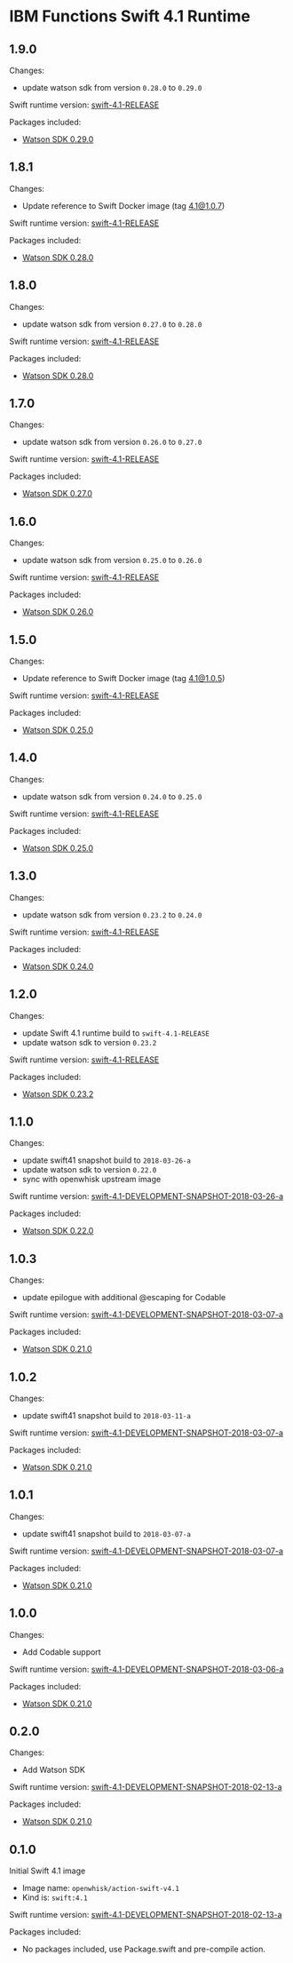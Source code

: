 # IBM Functions Swift 4.1 Runtime

## 1.9.0
Changes:
  - update watson sdk from version `0.28.0` to `0.29.0`

Swift runtime version: [swift-4.1-RELEASE](https://swift.org/builds/swift-4.1-release/ubuntu1404/swift-4.1-RELEASE/swift-4.1-RELEASE-ubuntu14.04.tar.gz)

Packages included:
  - [Watson SDK 0.29.0](https://github.com/watson-developer-cloud/swift-sdk/releases/tag/v0.29.0)

## 1.8.1
Changes:
  - Update reference to Swift Docker image (tag 4.1@1.0.7)

Swift runtime version: [swift-4.1-RELEASE](https://swift.org/builds/swift-4.1-release/ubuntu1404/swift-4.1-RELEASE/swift-4.1-RELEASE-ubuntu14.04.tar.gz)

Packages included:
  - [Watson SDK 0.28.0](https://github.com/watson-developer-cloud/swift-sdk/releases/tag/v0.28.0)

## 1.8.0
Changes:
  - update watson sdk from version `0.27.0` to `0.28.0`

Swift runtime version: [swift-4.1-RELEASE](https://swift.org/builds/swift-4.1-release/ubuntu1404/swift-4.1-RELEASE/swift-4.1-RELEASE-ubuntu14.04.tar.gz)

Packages included:
  - [Watson SDK 0.28.0](https://github.com/watson-developer-cloud/swift-sdk/releases/tag/v0.28.0)

## 1.7.0
Changes:
  - update watson sdk from version `0.26.0` to `0.27.0`

Swift runtime version: [swift-4.1-RELEASE](https://swift.org/builds/swift-4.1-release/ubuntu1404/swift-4.1-RELEASE/swift-4.1-RELEASE-ubuntu14.04.tar.gz)

Packages included:
  - [Watson SDK 0.27.0](https://github.com/watson-developer-cloud/swift-sdk/releases/tag/v0.27.0)

## 1.6.0
Changes:
  - update watson sdk from version `0.25.0` to `0.26.0`

Swift runtime version: [swift-4.1-RELEASE](https://swift.org/builds/swift-4.1-release/ubuntu1404/swift-4.1-RELEASE/swift-4.1-RELEASE-ubuntu14.04.tar.gz)

Packages included:
  - [Watson SDK 0.26.0](https://github.com/watson-developer-cloud/swift-sdk/releases/tag/v0.26.0)

## 1.5.0
Changes:
  - Update reference to Swift Docker image (tag 4.1@1.0.5)

Swift runtime version: [swift-4.1-RELEASE](https://swift.org/builds/swift-4.1-release/ubuntu1404/swift-4.1-RELEASE/swift-4.1-RELEASE-ubuntu14.04.tar.gz)

Packages included:
  - [Watson SDK 0.25.0](https://github.com/watson-developer-cloud/swift-sdk/releases/tag/v0.25.0)

## 1.4.0
Changes:
  - update watson sdk from version `0.24.0` to `0.25.0`

Swift runtime version: [swift-4.1-RELEASE](https://swift.org/builds/swift-4.1-release/ubuntu1404/swift-4.1-RELEASE/swift-4.1-RELEASE-ubuntu14.04.tar.gz)

Packages included:
  - [Watson SDK 0.25.0](https://github.com/watson-developer-cloud/swift-sdk/releases/tag/v0.25.0)

## 1.3.0
Changes:
  - update watson sdk from version `0.23.2` to `0.24.0`

Swift runtime version: [swift-4.1-RELEASE](https://swift.org/builds/swift-4.1-release/ubuntu1404/swift-4.1-RELEASE/swift-4.1-RELEASE-ubuntu14.04.tar.gz)

Packages included:
  - [Watson SDK 0.24.0](https://github.com/watson-developer-cloud/swift-sdk/releases/tag/v0.24.0)

## 1.2.0
Changes:
  - update Swift 4.1 runtime build to `swift-4.1-RELEASE`
  - update watson sdk to version `0.23.2`

Swift runtime version: [swift-4.1-RELEASE](https://swift.org/builds/swift-4.1-release/ubuntu1404/swift-4.1-RELEASE/swift-4.1-RELEASE-ubuntu14.04.tar.gz)

Packages included:
  - [Watson SDK 0.23.2](https://github.com/watson-developer-cloud/swift-sdk/releases/tag/v0.23.2)

## 1.1.0
Changes:
  - update swift41 snapshot build to `2018-03-26-a`
  - update watson sdk to version `0.22.0`
  - sync with openwhisk upstream image

Swift runtime version: [swift-4.1-DEVELOPMENT-SNAPSHOT-2018-03-26-a](https://swift.org/builds/swift-4.1-branch/ubuntu1404/swift-4.1-DEVELOPMENT-SNAPSHOT-2018-03-26-a/swift-4.1-DEVELOPMENT-SNAPSHOT-2018-03-26-a-ubuntu14.04.tar.gz)

Packages included:
  - [Watson SDK 0.22.0](https://github.com/watson-developer-cloud/swift-sdk/releases/tag/v0.22.0)

## 1.0.3
Changes:
  - update epilogue with additional @escaping for Codable

Swift runtime version: [swift-4.1-DEVELOPMENT-SNAPSHOT-2018-03-07-a](https://swift.org/builds/swift-4.1-branch/ubuntu1404/swift-4.1-DEVELOPMENT-SNAPSHOT-2018-03-11-a/swift-4.1-DEVELOPMENT-SNAPSHOT-2018-03-11-a-ubuntu14.04.tar.gz)

Packages included:
  - [Watson SDK 0.21.0](https://github.com/watson-developer-cloud/swift-sdk/releases/tag/v0.21.0)

## 1.0.2
Changes:
  - update swift41 snapshot build to `2018-03-11-a`

Swift runtime version: [swift-4.1-DEVELOPMENT-SNAPSHOT-2018-03-07-a](https://swift.org/builds/swift-4.1-branch/ubuntu1404/swift-4.1-DEVELOPMENT-SNAPSHOT-2018-03-11-a/swift-4.1-DEVELOPMENT-SNAPSHOT-2018-03-11-a-ubuntu14.04.tar.gz)

Packages included:
  - [Watson SDK 0.21.0](https://github.com/watson-developer-cloud/swift-sdk/releases/tag/v0.21.0)

## 1.0.1
Changes:
  - update swift41 snapshot build to `2018-03-07-a`

Swift runtime version: [swift-4.1-DEVELOPMENT-SNAPSHOT-2018-03-07-a](https://swift.org/builds/swift-4.1-branch/ubuntu1404/swift-4.1-DEVELOPMENT-SNAPSHOT-2018-03-07-a/swift-4.1-DEVELOPMENT-SNAPSHOT-2018-03-07-a-ubuntu14.04.tar.gz)

Packages included:
  - [Watson SDK 0.21.0](https://github.com/watson-developer-cloud/swift-sdk/releases/tag/v0.21.0)

## 1.0.0
Changes:
  - Add Codable support

Swift runtime version: [swift-4.1-DEVELOPMENT-SNAPSHOT-2018-03-06-a](https://swift.org/builds/swift-4.1-branch/ubuntu1404/swift-4.1-DEVELOPMENT-SNAPSHOT-2018-03-06-a/swift-4.1-DEVELOPMENT-SNAPSHOT-2018-03-06-a-ubuntu14.04.tar.gz)

Packages included:
  - [Watson SDK 0.21.0](https://github.com/watson-developer-cloud/swift-sdk/releases/tag/v0.21.0)

## 0.2.0
Changes:
  - Add Watson SDK

Swift runtime version: [swift-4.1-DEVELOPMENT-SNAPSHOT-2018-02-13-a](https://swift.org/builds/swift-4.1-branch/ubuntu1404/swift-4.1-DEVELOPMENT-SNAPSHOT-2018-02-13-a/swift-4.1-DEVELOPMENT-SNAPSHOT-2018-02-13-a-ubuntu14.04.tar.gz)

Packages included:
  - [Watson SDK 0.21.0](https://github.com/watson-developer-cloud/swift-sdk/releases/tag/v0.21.0)

## 0.1.0
Initial Swift 4.1 image
  - Image name: `openwhisk/action-swift-v4.1`
  - Kind is: `swift:4.1`

Swift runtime version: [swift-4.1-DEVELOPMENT-SNAPSHOT-2018-02-13-a](https://swift.org/builds/swift-4.1-branch/ubuntu1404/swift-4.1-DEVELOPMENT-SNAPSHOT-2018-02-13-a/swift-4.1-DEVELOPMENT-SNAPSHOT-2018-02-13-a-ubuntu14.04.tar.gz)

Packages included:
  - No packages included, use Package.swift and pre-compile action.

